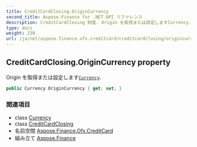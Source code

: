 ```yaml
---
title: CreditCardClosing.OriginCurrency
second_title: Aspose.Finance for .NET API リファレンス
description: CreditCardClosing 財産. Origin を取得または設定しますCurrency.
type: docs
weight: 230
url: /ja/net/aspose.finance.ofx.creditcard/creditcardclosing/origincurrency/
---
```

## CreditCardClosing.OriginCurrency property

Origin を取得または設定します[`Currency`](../currency/).

```csharp
public Currency OriginCurrency { get; set; }
```

### 関連項目

* class [Currency](../../../aspose.finance.ofx/currency/)
* class [CreditCardClosing](../)
* 名前空間 [Aspose.Finance.Ofx.CreditCard](../../creditcardclosing/)
* 組み立て [Aspose.Finance](../../../)


